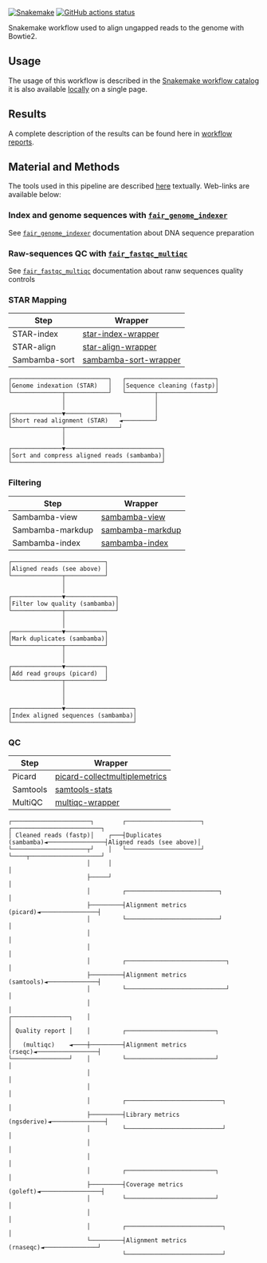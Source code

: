[![Snakemake](https://img.shields.io/badge/snakemake-≥7.29.0-brightgreen.svg)](https://snakemake.github.io)
[![GitHub actions status](https://github.com/tdayris/fair_genome_indexer/workflows/Tests/badge.svg?branch=main)](https://github.com/tdayris/fair_genome_indexer/actions?query=branch%3Amain+workflow%3ATests)

Snakemake workflow used to align ungapped reads to the genome with Bowtie2.

## Usage

The usage of this workflow is described in the [Snakemake workflow catalog](https://snakemake.github.io/snakemake-workflow-catalog?usage=tdayris/fair_bowtie2_mapping) it is also available [locally](https://github.com/tdayris/fair_bowtie2_mapping/blob/main/workflow/report/usage.rst) on a single page.
 
## Results

A complete description of the results can be found here in [workflow reports](https://github.com/tdayris/fair_bowtie2_mapping/blob/main/workflow/report/results.rst).

## Material and Methods

The tools used in this pipeline are described [here](https://github.com/tdayris/fair_bowtie2_mapping/blob/main/workflow/report/material_methods.rst) textually. Web-links are available below:


### Index and genome sequences with [`fair_genome_indexer`](https://github.com/tdayris/fair_genome_indexer/)

See [`fair_genome_indexer`](https://github.com/tdayris/fair_genome_indexer/) documentation about DNA sequence preparation

### Raw-sequences QC with [`fair_fastqc_multiqc`](https://github.com/tdayris/fair_fastqc_multiqc/)

See  [`fair_fastqc_multiqc`](https://github.com/tdayris/fair_fastqc_multiqc/) documentation about ranw sequences quality controls

### STAR Mapping

| Step          | Wrapper                                                                                                  |
| ------------- | -------------------------------------------------------------------------------------------------------- |
| STAR-index    | [star-index-wrapper](https://snakemake-wrappers.readthedocs.io/en/stable/wrappers/star/index.html)       |
| STAR-align    | [star-align-wrapper](https://snakemake-wrappers.readthedocs.io/en/stable/wrappers/star/align.html)       |
| Sambamba-sort | [sambamba-sort-wrapper](https://snakemake-wrappers.readthedocs.io/en/stable/wrappers/sambamba/sort.html) |

```
┌───────────────────────────┐   ┌─────────────────────────┐
│Genome indexation (STAR)   │   │Sequence cleaning (fastp)│
└──────────────┬────────────┘   └────────┬────────────────┘
               │                         │                 
               │                         │                 
┌──────────────▼───────────────┐         │                 
│Short read alignment (STAR)   ◄─────────┘                 
└──────────────┬───────────────┘                           
               │                                           
               │                                           
┌──────────────▼───────────────────────────┐               
│Sort and compress aligned reads (sambamba)│               
└──────────────────────────────────────────┘               
```


### Filtering

| Step             | Wrapper                                                                                                |
| ---------------- | ------------------------------------------------------------------------------------------------------ |
| Sambamba-view    | [sambamba-view](https://snakemake-wrappers.readthedocs.io/en/v3.4.1/wrappers/sambamba/view.html)       |
| Sambamba-markdup | [sambamba-markdup](https://snakemake-wrappers.readthedocs.io/en/v3.4.1/wrappers/sambamba/markdup.html) |
| Sambamba-index   | [sambamba-index](https://snakemake-wrappers.readthedocs.io/en/v3.4.1/wrappers/sambamba/index.html)     |

```
┌──────────────────────────┐        
│Aligned reads (see above) │        
└──────────────┬───────────┘        
               │                    
               │                    
┌──────────────▼──────────────┐     
│Filter low quality (sambamba)│     
└──────────────┬──────────────┘     
               │                    
               │                    
┌──────────────▼───────────┐        
│Mark duplicates (sambamba)│        
└──────────────┬───────────┘        
               │                    
               │                    
┌──────────────▼───────────┐        
│Add read groups (picard)  │        
└──────────────┬───────────┘        
               │                    
               │                    
               │                    
┌──────────────▼───────────────────┐
│Index aligned sequences (sambamba)│
└──────────────────────────────────┘
```

### QC

| Step     | Wrapper                                                                                                                          |
| -------- | -------------------------------------------------------------------------------------------------------------------------------- |
| Picard   | [picard-collectmultiplemetrics](https://snakemake-wrappers.readthedocs.io/en/v3.4.1/wrappers/picard/collectmultiplemetrics.html) |
| Samtools | [samtools-stats](https://snakemake-wrappers.readthedocs.io/en/v3.4.1/wrappers/samtools/stats.html)                               |
| MultiQC  | [multiqc-wrapper](https://snakemake-wrappers.readthedocs.io/en/v3.4.1/wrappers/multiqc.html)                                     |

```
┌──────────────────────┐        ┌─────────────────────┐                ┌─────────────────────────┐
│ Cleaned reads (fastp)│    ┌───┤Duplicates (sambamba)◄────────────────┤Aligned reads (see above)│
└─────────────────────┬┘    │   └─────────────────────┘                └────┬────────────────────┘
                      │     │                                               │                     
                      ├─────┘                                               │                     
                      │         ┌──────────────────────────┐                │                     
                      ├─────────┤Alignment metrics (picard)◄────────────────┤                     
                      │         └──────────────────────────┘                │                     
                      │                                                     │                     
                      │                                                     │                     
                      │         ┌────────────────────────────┐              │                     
                      ├─────────┤Alignment metrics (samtools)◄──────────────┤                     
                      │         └────────────────────────────┘              │                     
                      │                                                     │                     
┌────────────────┐    │                                                     │                     
│ Quality report │    │         ┌─────────────────────────┐                 │                     
│   (multiqc)    ◄────┼─────────┤Alignment metrics (rseqc)◄─────────────────┤                     
└────────────────┘    │         └─────────────────────────┘                 │                     
                      │                                                     │                     
                      │                                                     │                     
                      │         ┌───────────────────────────┐               │                     
                      ├─────────┤Library metrics (ngsderive)◄───────────────┤                     
                      │         └───────────────────────────┘               │                     
                      │                                                     │                     
                      │                                                     │                     
                      │         ┌─────────────────────────┐                 │                     
                      ├─────────┤Coverage metrics (goleft)◄─────────────────┤                   
                      │         └─────────────────────────┘                 │                      
                      │                                                     │                     
                      │         ┌───────────────────────────┐               │                     
                      └─────────┤Alignment metrics (rnaseqc)◄───────────────┘                     
                                └───────────────────────────┘                                      
```
